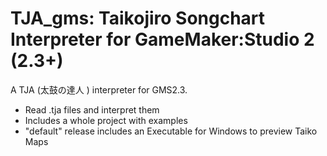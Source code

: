 # TJA_gms: Taikojiro Songchart Interpreter for GameMaker:Studio 2 (2.3+)
A TJA (太鼓の達人 ) interpreter for GMS2.3.

- Read .tja files and interpret them
- Includes a whole project with examples
- "default" release includes an Executable for Windows to preview Taiko Maps

